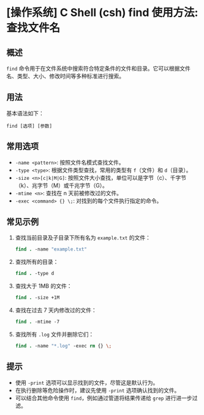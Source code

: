 # [操作系统] C Shell (csh) find 使用方法: 查找文件名

## 概述
`find` 命令用于在文件系统中搜索符合特定条件的文件和目录。它可以根据文件名、类型、大小、修改时间等多种标准进行搜索。

## 用法
基本语法如下：
```
find [选项] [参数]
```

## 常用选项
- `-name <pattern>`: 按照文件名模式查找文件。
- `-type <type>`: 根据文件类型查找，常用的类型有 `f`（文件）和 `d`（目录）。
- `-size <n>[c|k|M|G]`: 按照文件大小查找，单位可以是字节（c）、千字节（k）、兆字节（M）或千兆字节（G）。
- `-mtime <n>`: 查找在 n 天前被修改过的文件。
- `-exec <command> {} \;`: 对找到的每个文件执行指定的命令。

## 常见示例
1. 查找当前目录及子目录下所有名为 `example.txt` 的文件：
   ```csh
   find . -name "example.txt"
   ```

2. 查找所有的目录：
   ```csh
   find . -type d
   ```

3. 查找大于 1MB 的文件：
   ```csh
   find . -size +1M
   ```

4. 查找在过去 7 天内修改过的文件：
   ```csh
   find . -mtime -7
   ```

5. 查找所有 `.log` 文件并删除它们：
   ```csh
   find . -name "*.log" -exec rm {} \;
   ```

## 提示
- 使用 `-print` 选项可以显示找到的文件，尽管这是默认行为。
- 在执行删除等危险操作时，建议先使用 `-print` 选项确认找到的文件。
- 可以结合其他命令使用 `find`，例如通过管道将结果传递给 `grep` 进行进一步过滤。